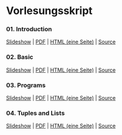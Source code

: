 # Vorlesungsskript

<div class="row">

<div class="span4">

### 01. Introduction

[Slideshow](/docs/lectures/fun/presentation/01_Introduction.html) |
[PDF](/docs/lectures/fun/pdf/01_Introduction.pdf) |
[HTML (eine Seite)](/docs/lectures/fun/html/01_Introduction.html) |
[Source](https://github.com/obcode/fun/blob/master/01_Introduction.txt)

</div>
<div class="span4">

### 02. Basic

[Slideshow](/docs/lectures/fun/presentation/02_Basic.html) |
[PDF](/docs/lectures/fun/pdf/02_Basic.pdf) |
[HTML (eine Seite)](/docs/lectures/fun/html/02_Basic.html) |
[Source](https://github.com/obcode/fun/blob/master/02_Basic.txt)

</div>
<div class="span4">

### 03. Programs

[Slideshow](/docs/lectures/fun/presentation/03_Programs.html) |
[PDF](/docs/lectures/fun/pdf/03_Programs.pdf) |
[HTML (eine Seite)](/docs/lectures/fun/html/03_Programs.html) |
[Source](https://github.com/obcode/fun/blob/master/03_Programs.txt)

</div>

</div>
<div class="row">

<div class="span4">

### 04. Tuples and Lists

[Slideshow](/docs/lectures/fun/presentation/04_TuplesLists.html) |
[PDF](/docs/lectures/fun/pdf/04_TuplesLists.pdf) |
[HTML (eine Seite)](/docs/lectures/fun/html/04_TuplesLists.html) |
[Source](https://github.com/obcode/fun/blob/master/04_TuplesLists.txt)

</div>

</div>

